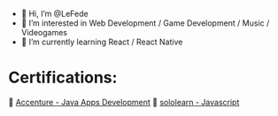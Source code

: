 - 👋 Hi, I’m @LeFede
- 👀 I’m interested in Web Development / Game Development / Music / Videogames
- 🌱 I’m currently learning React / React Native

# Certifications:
🔹 [Accenture - Java Apps Development](https://www.mediafire.com/view/9z55tmhe8c7vb93/Java.jpg/file)
🔹 [sololearn - Javascript](https://www.sololearn.com/certificates/course/en/26575590/1024/landscape/png)


<!---
LeFede/LeFede is a ✨ special ✨ repository because its `README.md` (this file) appears on your GitHub profile.
You can click the Preview link to take a look at your changes.
--->
